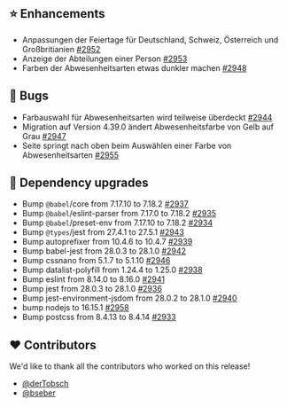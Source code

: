 ## ⭐ Enhancements

- Anpassungen der Feiertage für Deutschland, Schweiz, Österreich und Großbritianien [#2952](https://github.com/urlaubsverwaltung/urlaubsverwaltung/issues/2952)
- Anzeige der Abteilungen einer Person [#2953](https://github.com/urlaubsverwaltung/urlaubsverwaltung/issues/2953)
- Farben der Abwesenheitsarten etwas dunkler machen [#2948](https://github.com/urlaubsverwaltung/urlaubsverwaltung/issues/2948)

## 🐞 Bugs

- Farbauswahl für Abwesenheitsarten wird teilweise überdeckt [#2944](https://github.com/urlaubsverwaltung/urlaubsverwaltung/issues/2944)
- Migration auf Version 4.39.0 ändert Abwesenheitsfarbe von Gelb auf Grau [#2947](https://github.com/urlaubsverwaltung/urlaubsverwaltung/issues/2947)
- Seite springt nach oben beim Auswählen einer Farbe von Abwesenheitsarten [#2955](https://github.com/urlaubsverwaltung/urlaubsverwaltung/issues/2955)

## 🔨 Dependency upgrades

- Bump `@babel`/core from 7.17.10 to 7.18.2 [#2937](https://github.com/urlaubsverwaltung/urlaubsverwaltung/pull/2937)
- Bump `@babel`/eslint-parser from 7.17.0 to 7.18.2 [#2935](https://github.com/urlaubsverwaltung/urlaubsverwaltung/pull/2935)
- Bump `@babel`/preset-env from 7.17.10 to 7.18.2 [#2934](https://github.com/urlaubsverwaltung/urlaubsverwaltung/pull/2934)
- Bump `@types`/jest from 27.4.1 to 27.5.1 [#2943](https://github.com/urlaubsverwaltung/urlaubsverwaltung/pull/2943)
- Bump autoprefixer from 10.4.6 to 10.4.7 [#2939](https://github.com/urlaubsverwaltung/urlaubsverwaltung/pull/2939)
- Bump babel-jest from 28.0.3 to 28.1.0 [#2942](https://github.com/urlaubsverwaltung/urlaubsverwaltung/pull/2942)
- Bump cssnano from 5.1.7 to 5.1.10 [#2946](https://github.com/urlaubsverwaltung/urlaubsverwaltung/pull/2946)
- Bump datalist-polyfill from 1.24.4 to 1.25.0 [#2938](https://github.com/urlaubsverwaltung/urlaubsverwaltung/pull/2938)
- Bump eslint from 8.14.0 to 8.16.0 [#2941](https://github.com/urlaubsverwaltung/urlaubsverwaltung/pull/2941)
- Bump jest from 28.0.3 to 28.1.0 [#2936](https://github.com/urlaubsverwaltung/urlaubsverwaltung/pull/2936)
- Bump jest-environment-jsdom from 28.0.2 to 28.1.0 [#2940](https://github.com/urlaubsverwaltung/urlaubsverwaltung/pull/2940)
- bump nodejs to 16.15.1 [#2958](https://github.com/urlaubsverwaltung/urlaubsverwaltung/pull/2958)
- Bump postcss from 8.4.13 to 8.4.14 [#2933](https://github.com/urlaubsverwaltung/urlaubsverwaltung/pull/2933)

## ❤️ Contributors

We'd like to thank all the contributors who worked on this release!

- [@derTobsch](https://github.com/derTobsch)
- [@bseber](https://github.com/bseber)
